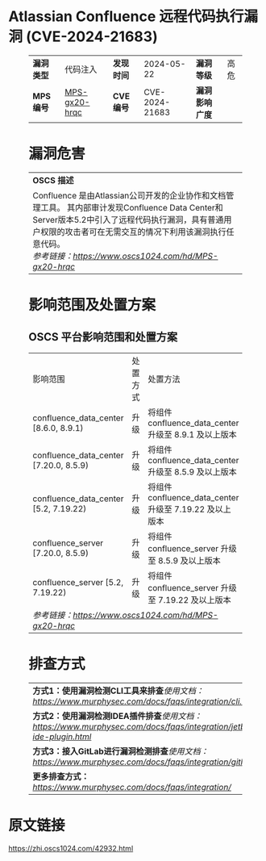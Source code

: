 # Atlassian Confluence 远程代码执行漏洞 (CVE-2024-21683)
<figure class="wp-block-table">
    <table>
        <tbody>
        <tr>
            <td><strong>漏洞类型</strong></td>
            <td>代码注入</td>
            <td><strong>发现时间</strong></td>
            <td>2024-05-22</td>
            <td><strong>漏洞等级</strong></td>
            <td>高危</td>
        </tr>
        <tr>
            <td><strong>MPS编号</strong></td>
            <td><a href="https://www.oscs1024.com/hd/MPS-gx20-hrqc">MPS-gx20-hrqc</a></td>
            <td><strong>CVE编号</strong></td>
            <td>CVE-2024-21683</td>
            <td><strong>漏洞影响广度</strong></td>
            <td></td>
        </tr>
        </tbody>
    </table>
</figure>


<figure class="wp-block-table">
    <h1 class="wp-block-heading">漏洞危害</h1>
    <table>
        <tbody>
        <tr>
            <td><strong>OSCS 描述</strong></td>
        </tr>
        <tr>
            <td>Confluence 是由Atlassian公司开发的企业协作和文档管理工具。
其内部审计发现Confluence Data Center和Server版本5.2中引入了远程代码执行漏洞，具有普通用户权限的攻击者可在无需交互的情况下利用该漏洞执行任意代码。<br><em>参考链接：<a
                    href="https://www.oscs1024.com/hd/MPS-gx20-hrqc">https://www.oscs1024.com/hd/MPS-gx20-hrqc</a></em>
            </td>
        </tr>
        </tbody>
    </table>
</figure>


<figure class="wp-block-table alignleft">
    <h1 class="wp-block-heading">影响范围及处置方案</h1>
    <h2 class="wp-block-heading"><strong>OSCS</strong> <strong>平台影响范围和处置方案</strong></h2>
    <table>
        <tbody>
        <tr>
            <td>影响范围</td>
            <td>处置方式</td>
            <td>处置方法</td>
        </tr>
        <tr><td rowspan="1">confluence_data_center [8.6.0, 8.9.1)</td><td>升级</td><td>将组件 confluence_data_center 升级至 8.9.1 及以上版本</td></tr><tr><td rowspan="1">confluence_data_center [7.20.0, 8.5.9)</td><td>升级</td><td>将组件 confluence_data_center 升级至 8.5.9 及以上版本</td></tr><tr><td rowspan="1">confluence_data_center [5.2, 7.19.22)</td><td>升级</td><td>将组件 confluence_data_center 升级至 7.19.22 及以上版本</td></tr><tr><td rowspan="1">confluence_server [7.20.0, 8.5.9)</td><td>升级</td><td>将组件 confluence_server 升级至 8.5.9 及以上版本</td></tr><tr><td rowspan="1">confluence_server [5.2, 7.19.22)</td><td>升级</td><td>将组件 confluence_server 升级至 7.19.22 及以上版本</td></tr>
        <tr>
            <td colspan="3"><em>参考链接：</em><em><a
                    href="https://www.oscs1024.com/hd/MPS-gx20-hrqc">https://www.oscs1024.com/hd/MPS-gx20-hrqc</a></em></td>
        </tr>
        </tbody>
    </table>
</figure>


<figure class="wp-block-table">
    <h1 class="wp-block-heading">排查方式</h1>
    <table>
        <tbody>
        <tr>
            <td><strong>方式1：使用漏洞检测CLI工具来排查</strong><em>使用文档：<a
                    href="https://www.murphysec.com/docs/faqs/integration/cli.html">https://www.murphysec.com/docs/faqs/integration/cli.html</a></em>
            </td>
        </tr>
        <tr>
            <td><strong>方式2：使用漏洞检测IDEA插件排查</strong><em>使用文档：<a
                    href="https://www.murphysec.com/docs/faqs/integration/jetbrains-ide-plugin.html">https://www.murphysec.com/docs/faqs/integration/jetbrains-ide-plugin.html</a></em>
            </td>
        </tr>
        <tr>
            <td><strong>方式3：接入GitLab进行漏洞检测排查</strong><em>使用文档：<a
                    href="https://www.murphysec.com/docs/faqs/integration/gitlab.html">https://www.murphysec.com/docs/faqs/integration/gitlab.html</a></em>
            </td>
        </tr>
        <tr>
            <td><strong>更多排查方式：</strong><em><a
                    href="https://www.murphysec.com/docs/faqs/integration/">https://www.murphysec.com/docs/faqs/integration/</a></em>
            </td>
        </tr>
        </tbody>
    </table>
</figure>
<h1>原文链接</h1>
<p><a href="https://zhi.oscs1024.com/42932.html">https://zhi.oscs1024.com/42932.html</a></p>